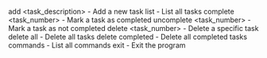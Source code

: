   add <task_description> - Add a new task
  list - List all tasks
  complete <task_number> - Mark a task as completed
  uncomplete <task_number> - Mark a task as not completed
  delete <task_number> - Delete a specific task
  delete all - Delete all tasks
  delete completed - Delete all completed tasks
  commands - List all commands
  exit - Exit the program
